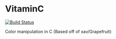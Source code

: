 VitaminC
========

[![Build Status](https://travis-ci.org/liam-middlebrook/vitaminc.svg?branch=master)](https://travis-ci.org/liam-middlebrook/vitaminc)

Color manipulation in C
(Based off of xav/Grapefruit)
